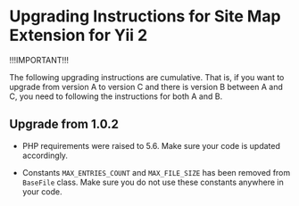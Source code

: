 Upgrading Instructions for Site Map Extension for Yii 2
=======================================================

!!!IMPORTANT!!!

The following upgrading instructions are cumulative. That is,
if you want to upgrade from version A to version C and there is
version B between A and C, you need to following the instructions
for both A and B.

Upgrade from 1.0.2
------------------

* PHP requirements were raised to 5.6. Make sure your code is updated accordingly.

* Constants `MAX_ENTRIES_COUNT` and `MAX_FILE_SIZE` has been removed from `BaseFile` class.
  Make sure you do not use these constants anywhere in your code.
